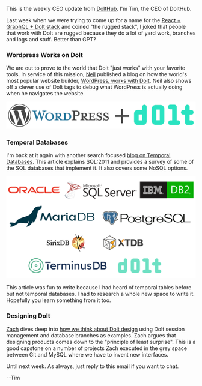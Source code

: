 This is the weekly CEO update from [DoltHub](https://www.dolthub.com/). I'm Tim, the CEO of DoltHub. 

Last week when we were trying to come up for a name for the [React + GraphQL + Dolt stack](https://www.dolthub.com/blog/2023-08-02-workbench-architecture-and-rgd-stack/) and coined "the rugged stack", I joked that people that work with Dolt are rugged because they do a lot of yard work, branches and logs and stuff. Better than GPT?

### Wordpress Works on Dolt

We are out to prove to the world that Dolt "just works" with your favorite tools. In service of this mission, [Neil](https://www.dolthub.com/team#neil) published a blog on how the world's most popular website builder, [WordPress, works with Dolt](https://www.dolthub.com/blog/2023-08-04-wordpress-on-dolt/). Neil also shows off a clever use of Dolt tags to debug what WordPress is actually doing when he navigates the website.

[![Wordpress Dolt](../images/wordpress_dolt.png)](https://www.dolthub.com/blog/2023-08-04-wordpress-on-dolt/)

### Temporal Databases

I'm back at it again with another search focused [blog on Temporal Databases](https://www.dolthub.com/blog/2023-08-07-temporal-database/). This article explains SQL:2011 and provides a survey of some of the SQL databases that implement it. It also covers some NoSQL options.

[![Temporal Database](../images/temporal-featured.png)](https://www.dolthub.com/blog/2023-08-07-temporal-database/)

This article was fun to write because I had heard of temporal tables before but not temporal databases. I had to research a whole new space to write it. Hopefully you learn something from it too.

### Designing Dolt

[Zach](https://www.dolthub.com/team#zacvh) dives deep into [how we think about Dolt design](https://www.dolthub.com/blog/2023-08-09-coherent-design/) using Dolt session management and database branches as examples. Zach argues that designing products comes down to the "principle of least surprise". This is a good capstone on a number of projects Zach executed in the grey space between Git and MySQL where we have to invent new interfaces.

Until next week. As always, just reply to this email if you want to chat.

--Tim
